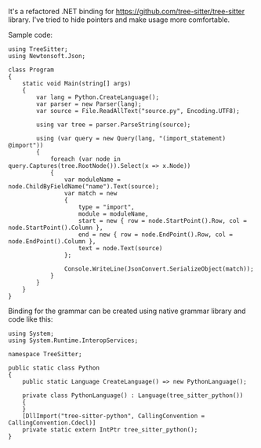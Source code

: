 It's a refactored .NET binding for https://github.com/tree-sitter/tree-sitter library. I've tried to hide pointers and make usage more comfortable.

Sample code:


```
using TreeSitter;
using Newtonsoft.Json;

class Program
{
    static void Main(string[] args)
    {
        var lang = Python.CreateLanguage();
        var parser = new Parser(lang);
        var source = File.ReadAllText("source.py", Encoding.UTF8);

        using var tree = parser.ParseString(source);

        using (var query = new Query(lang, "(import_statement) @import"))
        {
            foreach (var node in query.Captures(tree.RootNode()).Select(x => x.Node))
            {
                var moduleName = node.ChildByFieldName("name").Text(source);
                var match = new
                {
                    type = "import",
                    module = moduleName,
                    start = new { row = node.StartPoint().Row, col = node.StartPoint().Column },
                    end = new { row = node.EndPoint().Row, col = node.EndPoint().Column },
                    text = node.Text(source)
                };

                Console.WriteLine(JsonConvert.SerializeObject(match));
            }
        }
    }
}
```

Binding for the grammar can be created using native grammar library and code like this:

```
using System;
using System.Runtime.InteropServices;

namespace TreeSitter;

public static class Python
{
    public static Language CreateLanguage() => new PythonLanguage();

    private class PythonLanguage() : Language(tree_sitter_python())
    {
    }
    [DllImport("tree-sitter-python", CallingConvention = CallingConvention.Cdecl)]
    private static extern IntPtr tree_sitter_python();
}
```
